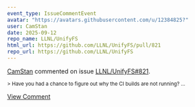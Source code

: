 ```yaml
---
event_type: IssueCommentEvent
avatar: "https://avatars.githubusercontent.com/u/12384825?"
user: CamStan
date: 2025-09-12
repo_name: LLNL/UnifyFS
html_url: https://github.com/LLNL/UnifyFS/pull/821
repo_url: https://github.com/LLNL/UnifyFS
---
```


<a href='https://github.com/CamStan' target='_blank'>CamStan</a> commented on issue <a href='https://github.com/LLNL/UnifyFS/pull/821' target='_blank'>LLNL/UnifyFS#821</a>.

<small>> Have you had a chance to figure out why the CI builds are not running?...</small>

<a href='https://github.com/LLNL/UnifyFS/pull/821' target='_blank'>View Comment</a>